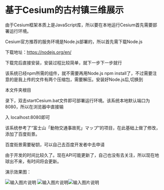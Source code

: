 基于Cesium的古村镇三维展示
======================
由于Cesium框架本质上是JavaScript库，所以要在本地运行Cesium首先需要部署运行环境。

Cesium官方推荐的服务环境是Node.js部署的，所以首先需下载Node.js

下载地址：https://nodejs.org/en/

下载完后直接安装，安装过程比较简单，就下一步下一步就行

该系统已经npm所需的组件，就不需要再用Node.js npm install了，不过需要注意的是我上传的文件有两个压缩包，需要解压。安装好Node.js后,切换到

本文件夹根目

录下，双击startCesium.bat文件即可部署运行环境。该系统本地默认端口为8080，所以在浏览器中直接输

入 localhost:8080即可

该系统参考了“富士山「動物交通事故死」マップ”的项目，在此基础上做了修改，添加了百度街景。

百度街景需要秘钥，可以自己去百度开发者中去申请

由于开发的时间比较久了。现在API可能更新了，自己也没有去关注，所以现在地球出不来，有时间将会更新。

演示效果图：


![输入图片说明](https://git.oschina.net/uploads/images/2017/0627/193330_0d9a0697_1400811.jpeg "在这里输入图片标题")
![输入图片说明](https://git.oschina.net/uploads/images/2017/0627/193422_e19f413f_1400811.jpeg "在这里输入图片标题")![输入图片说明](https://git.oschina.net/uploads/images/2017/0627/193435_0d863e28_1400811.jpeg "在这里输入图片标题")

